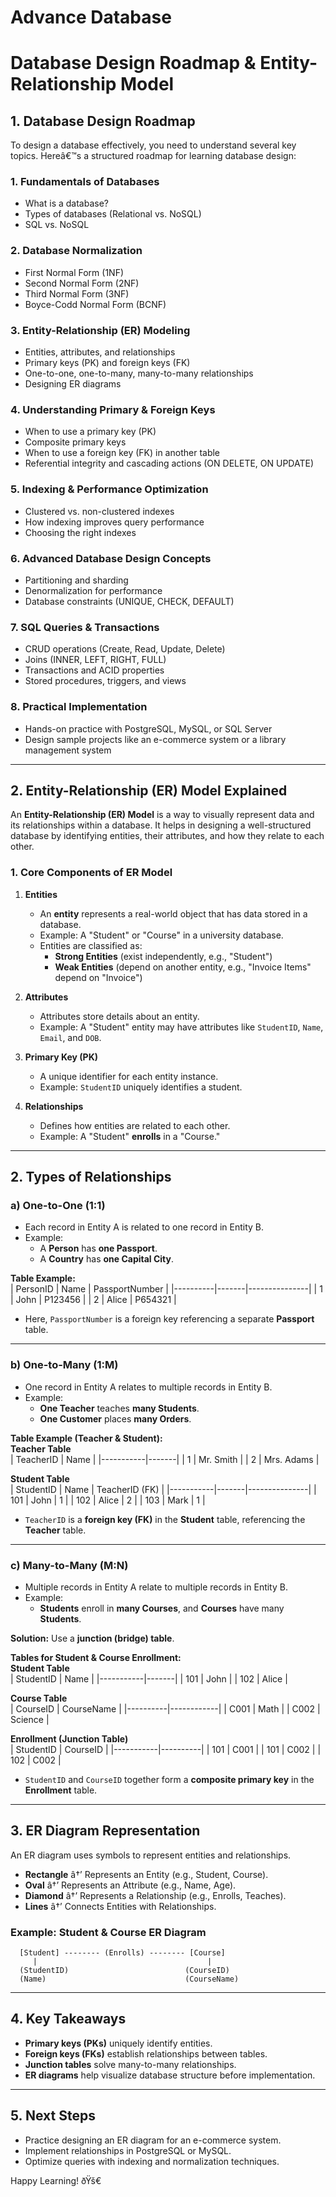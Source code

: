 # Advance Database

# Database Design Roadmap & Entity-Relationship Model

## **1. Database Design Roadmap**

To design a database effectively, you need to understand several key topics. Hereâ€™s a structured roadmap for learning database design:

### **1. Fundamentals of Databases**
   - What is a database?
   - Types of databases (Relational vs. NoSQL)
   - SQL vs. NoSQL

### **2. Database Normalization**
   - First Normal Form (1NF)
   - Second Normal Form (2NF)
   - Third Normal Form (3NF)
   - Boyce-Codd Normal Form (BCNF)

### **3. Entity-Relationship (ER) Modeling**
   - Entities, attributes, and relationships
   - Primary keys (PK) and foreign keys (FK)
   - One-to-one, one-to-many, many-to-many relationships
   - Designing ER diagrams

### **4. Understanding Primary & Foreign Keys**
   - When to use a primary key (PK)
   - Composite primary keys
   - When to use a foreign key (FK) in another table
   - Referential integrity and cascading actions (ON DELETE, ON UPDATE)

### **5. Indexing & Performance Optimization**
   - Clustered vs. non-clustered indexes
   - How indexing improves query performance
   - Choosing the right indexes

### **6. Advanced Database Design Concepts**
   - Partitioning and sharding
   - Denormalization for performance
   - Database constraints (UNIQUE, CHECK, DEFAULT)

### **7. SQL Queries & Transactions**
   - CRUD operations (Create, Read, Update, Delete)
   - Joins (INNER, LEFT, RIGHT, FULL)
   - Transactions and ACID properties
   - Stored procedures, triggers, and views

### **8. Practical Implementation**
   - Hands-on practice with PostgreSQL, MySQL, or SQL Server
   - Design sample projects like an e-commerce system or a library management system

---

## **2. Entity-Relationship (ER) Model Explained**

An **Entity-Relationship (ER) Model** is a way to visually represent data and its relationships within a database. It helps in designing a well-structured database by identifying entities, their attributes, and how they relate to each other.

### **1. Core Components of ER Model**
1. **Entities**  
   - An **entity** represents a real-world object that has data stored in a database.  
   - Example: A "Student" or "Course" in a university database.
   - Entities are classified as:
     - **Strong Entities** (exist independently, e.g., "Student")
     - **Weak Entities** (depend on another entity, e.g., "Invoice Items" depend on "Invoice")

2. **Attributes**  
   - Attributes store details about an entity.  
   - Example: A "Student" entity may have attributes like `StudentID`, `Name`, `Email`, and `DOB`.

3. **Primary Key (PK)**  
   - A unique identifier for each entity instance.  
   - Example: `StudentID` uniquely identifies a student.

4. **Relationships**  
   - Defines how entities are related to each other.  
   - Example: A "Student" **enrolls** in a "Course."

---

## **2. Types of Relationships**
### **a) One-to-One (1:1)**
   - Each record in Entity A is related to one record in Entity B.
   - Example:  
     - A **Person** has **one Passport**.
     - A **Country** has **one Capital City**.

   **Table Example:**  
   | PersonID | Name  | PassportNumber |
   |----------|-------|---------------|
   | 1        | John  | P123456       |
   | 2        | Alice | P654321       |

   - Here, `PassportNumber` is a foreign key referencing a separate **Passport** table.

---

### **b) One-to-Many (1:M)**
   - One record in Entity A relates to multiple records in Entity B.
   - Example:  
     - **One Teacher** teaches **many Students**.
     - **One Customer** places **many Orders**.

   **Table Example (Teacher & Student):**  
   **Teacher Table**  
   | TeacherID | Name  |
   |-----------|-------|
   | 1         | Mr. Smith  |
   | 2         | Mrs. Adams |

   **Student Table**  
   | StudentID | Name  | TeacherID (FK) |
   |-----------|-------|---------------|
   | 101       | John  | 1             |
   | 102       | Alice | 2             |
   | 103       | Mark  | 1             |

   - `TeacherID` is a **foreign key (FK)** in the **Student** table, referencing the **Teacher** table.

---

### **c) Many-to-Many (M:N)**
   - Multiple records in Entity A relate to multiple records in Entity B.
   - Example:  
     - **Students** enroll in **many Courses**, and **Courses** have many **Students**.

   **Solution:** Use a **junction (bridge) table**.

   **Tables for Student & Course Enrollment:**  
   **Student Table**  
   | StudentID | Name  |
   |-----------|-------|
   | 101       | John  |
   | 102       | Alice |

   **Course Table**  
   | CourseID | CourseName |
   |----------|------------|
   | C001     | Math       |
   | C002     | Science    |

   **Enrollment (Junction Table)**  
   | StudentID | CourseID |
   |-----------|----------|
   | 101       | C001     |
   | 101       | C002     |
   | 102       | C002     |

   - `StudentID` and `CourseID` together form a **composite primary key** in the **Enrollment** table.

---

## **3. ER Diagram Representation**
An ER diagram uses symbols to represent entities and relationships.

- **Rectangle** â†’ Represents an Entity (e.g., Student, Course).
- **Oval** â†’ Represents an Attribute (e.g., Name, Age).
- **Diamond** â†’ Represents a Relationship (e.g., Enrolls, Teaches).
- **Lines** â†’ Connects Entities with Relationships.

### **Example: Student & Course ER Diagram**
```
  [Student] -------- (Enrolls) -------- [Course]
     |                                      |
  (StudentID)                          (CourseID)
  (Name)                               (CourseName)
```

---

## **4. Key Takeaways**
- **Primary keys (PKs)** uniquely identify entities.
- **Foreign keys (FKs)** establish relationships between tables.
- **Junction tables** solve many-to-many relationships.
- **ER diagrams** help visualize database structure before implementation.

---

## **5. Next Steps**
- Practice designing an ER diagram for an e-commerce system.
- Implement relationships in PostgreSQL or MySQL.
- Optimize queries with indexing and normalization techniques.

Happy Learning! ðŸš€
